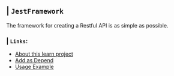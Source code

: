 ## | `JestFramework`
The framework for creating a Restful API is as simple as possible.

### | `Links`:
* [About this learn project ](https://github.com/suuft/JestFramework/blob/master/LEARN.md)
* [Add as Depend](https://github.com/suuft/JestFramework/blob/master/.github/DEPEND.md)
* [Usage Example](https://github.com/suuft/JestFramework/blob/master/.github/USAGE.md)
